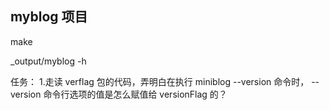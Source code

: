 ## myblog 项目
make

_output/myblog -h

任务：
1.走读 verflag 包的代码，弄明白在执行 miniblog --version 命令时，
--version 命令行选项的值是怎么赋值给 versionFlag 的？